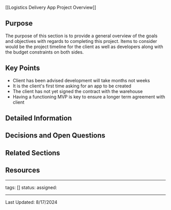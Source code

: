 [[Logistics Delivery App Project Overview]]

## Purpose

The purpose of this section is to provide a general overview of the goals and objectives with regards to completing this project. Items to consider would be the project timeline for the client as well as developers along with the budget constraints on both sides.
## Key Points

- Client has been advised development will take months not weeks
- It is the client's first time asking for an app to be created
- The client has not yet signed the contract with the warehouse
- Having a functioning MVP is key to ensure a longer term agreement with client
## Detailed Information



## Decisions and Open Questions


## Related Sections


## Resources


---
tags: []
status:
assigned:

---
Last Updated: 8/17/2024
